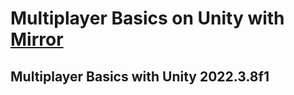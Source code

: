 # Multiplayer Basics on Unity with [Mirror](https://mirror-networking.com/)


## Multiplayer Basics with Unity 2022.3.8f1

### 